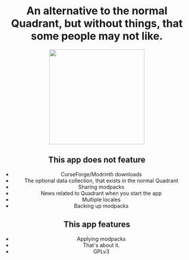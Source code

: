 <div align="center">

# An alternative to the normal Quadrant, but without things, that some people may not like.

<img src="https://github.com/mrquantumoff/quadrant_lite/raw/main/ui/images/logobig.png" height="256"/>

## This app does not feature

- CurseForge/Modrinth downloads
- The optional data collection, that exists in the normal Quadrant
- Sharing modpacks
- News related to Quadrant when you start the app
- Multiple locales
- Backing up modpacks

## This app features

- Applying modpacks
- That's about it.
- GPLv3
</div>
